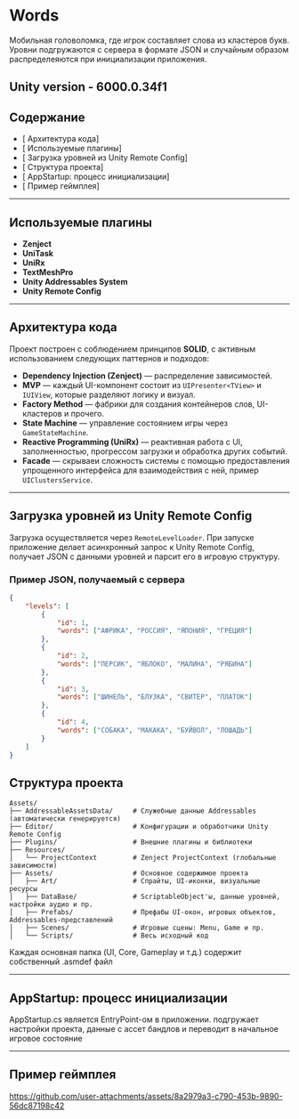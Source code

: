 # Words 

Мобильная головоломка, где игрок составляет слова из кластеров букв. Уровни подгружаются с сервера в формате JSON и случайным образом распределеяются при инициализации приложения.

Unity version - 6000.0.34f1
---

## Содержание

- [ Архитектура кода]
- [ Используемые плагины]
- [ Загрузка уровней из Unity Remote Config]
- [ Структура проекта]
- [ AppStartup: процесс инициализации]
- [ Пример геймплея]
  
---

## Используемые плагины

- **Zenject**
- **UniTask**
- **UniRx** 
- **TextMeshPro** 
- **Unity Addressables System**
- **Unity Remote Config** 

---

## Архитектура кода

Проект построен с соблюдением принципов **SOLID**, с активным использованием следующих паттернов и подходов:

- **Dependency Injection (Zenject)** — распределение зависимостей.
- **MVP** — каждый UI-компонент состоит из `UIPresenter<TView>` и `IUIView`, которые разделяют логику и визуал.
- **Factory Method** — фабрики для создания контейнеров слов, UI-кластеров и прочего.
- **State Machine** — управление состоянием игры через `GameStateMachine`.
- **Reactive Programming (UniRx)** — реактивная работа с UI, заполненностью, прогрессом загрузки и обработка других событий.
- **Facade** — скрываеи сложность системы с помощью предоставления упрощенного интерфейса для взаимодействия с ней, пример `UIClustersService`.

---

## Загрузка уровней из Unity Remote Config

Загрузка осуществляется через `RemoteLevelLoader`. При запуске приложение делает асинхронный запрос к Unity Remote Config, получает JSON с данными уровней и парсит его в игровую структуру.

### Пример JSON, получаемый с сервера

```json
{
    "levels": [
        {
            "id": 1,
            "words": ["АФРИКА", "РОССИЯ", "ЯПОНИЯ", "ГРЕЦИЯ"]
        },
        {
            "id": 2,
            "words": ["ПЕРСИК", "ЯБЛОКО", "МАЛИНА", "РЯБИНА"]
        },
        {
            "id": 3,
            "words": ["ШИНЕЛЬ", "БЛУЗКА", "СВИТЕР", "ПЛАТОК"]
        },
        {
            "id": 4,
            "words": ["СОБАКА", "МАКАКА", "БУЙВОЛ", "ЛОШАДЬ"]
        }
    ]
}
```

## Структура проекта
```text
Assets/
├── AddressableAssetsData/     # Служебные данные Addressables (автоматически генерируется)
├── Editor/                    # Конфигурации и обработчики Unity Remote Config
├── Plugins/                   # Внешние плагины и библиотеки
├── Resources/
│   └── ProjectContext         # Zenject ProjectContext (глобальные зависимости)
├── Assets/                    # Основное содержимое проекта
│   ├── Art/                   # Спрайты, UI-иконки, визуальные ресурсы
│   ├── DataBase/              # ScriptableObject'ы, данные уровней, настройки аудио и пр.
│   ├── Prefabs/               # Префабы UI-окон, игровых объектов, Addressables-представлений
│   ├── Scenes/                # Игровые сцены: Menu, Game и пр.
│   └── Scripts/               # Весь исходный код
```

 Каждая основная папка (UI, Core, Gameplay и т.д.) содержит собственный .asmdef файл  

 ---

## AppStartup: процесс инициализации

AppStartup.cs является EntryPoint-ом в приложении. подгружает настройки проекта, данные с ассет бандлов и переводит в начальное игровое состояние

 ---

## Пример геймплея

https://github.com/user-attachments/assets/8a2979a3-c790-453b-9890-56dc87198c42



